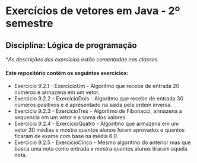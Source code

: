# Exercícios de vetores em Java - 2º semestre
## Disciplina: Lógica de programação

**As descrições dos exercícios estão comentadas nas classes.*
#### Este repositório contém os seguintes exercícios:

- Exercicio 9.2.1 - ExercicioUm - Algoritmo que recebe de entrada 20 números e armazena em um vetor.
- Exercicio 9.2.2 - ExercicioDois - Algoritmo que recebe de entrada 30 números positivos e é apresentado na saída pela ordem inversa.
- Exercicio 9.2.3 - ExercicioTres - Algoritmo de Fibonacci, armazena a sequencia em um vetor e a soma dos valores.
- Exercicio 9.2.4 - ExercicioQuatro - Algoritmo que armazena em um vetor 30 médias e mostra quantos alunos foram aprovados e quantos ficaram de exame com base na média 6.0.
- Exercicio 9.2.5 - ExercicioCinco - Mesmo algoritmo do anterior mas que busca uma nota como entrada e mostra quantos alunos tiraram aquela nota.